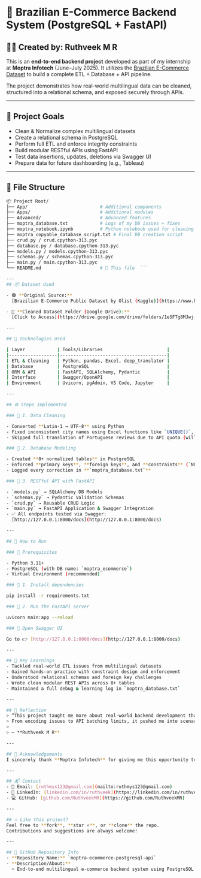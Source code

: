 # 🛒 Brazilian E-Commerce Backend System (PostgreSQL + FastAPI)

## 👨‍💻 Created by: Ruthveek M R

This is an **end-to-end backend project** developed as part of my internship at **Moptra Infotech** (June–July 2025). It utilizes the [Brazilian E-Commerce Dataset](https://www.kaggle.com/datasets/olistbr/brazilian-ecommerce/data) to build a complete ETL + Database + API pipeline.

The project demonstrates how real-world multilingual data can be cleaned, structured into a relational schema, and exposed securely through APIs.

---

## 🚀 Project Goals

- Clean & Normalize complex multilingual datasets
- Create a relational schema in PostgreSQL
- Perform full ETL and enforce integrity constraints
- Build modular RESTful APIs using FastAPI
- Test data insertions, updates, deletions via Swagger UI
- Prepare data for future dashboarding (e.g., Tableau)

---

## 📁 File Structure

```bash
📦 Project Root/
├── App/                           # Additional components
├── Apps/                          # Additional modules
├── Advanced/                      # Advanced features
├── moptra_database.txt            # Logs of my DB issues + fixes
├── moptra_notebook.ipynb          # Python notebook used for cleaning
├── moptra_copyable_database_script.txt # Final DB creation script
├── crud.py / crud.cpython-313.pyc
├── database.py / database.cpython-313.pyc
├── models.py / models.cpython-313.pyc
├── schemas.py / schemas.cpython-313.pyc
├── main.py / main.cpython-313.pyc
└── README.md                      # 📄 This file  ```

---
## 📦 Dataset Used

- 🟢 **Original Source:**  
  [Brazilian E-Commerce Public Dataset by Olist (Kaggle)](https://www.kaggle.com/datasets/olistbr/brazilian-ecommerce/data)

- 🧼 **Cleaned Dataset Folder (Google Drive):**  
  [Click to Access](https://drive.google.com/drive/folders/1eSFTg8MJwj-mSJb2_WmrcsmOd76oM6_f?usp=drive_link)

---

## 🔧 Technologies Used

| Layer            | Tools/Libraries                        |
|------------------|----------------------------------------|
| ETL & Cleaning   | Python, pandas, Excel, deep_translator |
| Database         | PostgreSQL                             |
| ORM & API        | FastAPI, SQLAlchemy, Pydantic          |
| Interface        | Swagger/OpenAPI                        |
| Environment      | Uvicorn, pgAdmin, VS Code, Jupyter     |

---

## ⚙️ Steps Implemented

### 🔹 1. Data Cleaning

- Converted **Latin-1 → UTF-8** using Python  
- Fixed inconsistent city names using Excel functions like `UNIQUE()`, `FIND()`, `REPLACE()`, `TRANSLATE()`  
- Skipped full translation of Portuguese reviews due to API quota (will revisit later)

### 🔹 2. Database Modeling

- Created **8+ normalized tables** in PostgreSQL  
- Enforced **primary keys**, **foreign keys**, and **constraints** (`NOT NULL`, `UNIQUE`)  
- Logged every correction in **`moptra_database.txt`**

### 🔹 3. RESTful API with FastAPI

- `models.py` → SQLAlchemy DB Models  
- `schemas.py` → Pydantic Validation Schemas  
- `crud.py` → Reusable CRUD Logic  
- `main.py` → FastAPI Application & Swagger Integration  
- ✅ All endpoints tested via Swagger:  
  [http://127.0.0.1:8000/docs](http://127.0.0.1:8000/docs)

---

## 🧪 How to Run

### 🔸 Prerequisites

- Python 3.11+  
- PostgreSQL (with DB name: `moptra_ecommerce`)  
- Virtual Environment (recommended)

### 🔸 1. Install dependencies

pip install -r requirements.txt

### 🔸 2. Run the FastAPI server

uvicorn main:app --reload

### 🔸 Open Swagger UI

Go to 👉 [http://127.0.0.1:8000/docs](http://127.0.0.1:8000/docs)

---

## 📌 Key Learnings
- Tackled real-world ETL issues from multilingual datasets  
- Gained hands-on practice with constraint design and enforcement  
- Understood relational schemas and foreign key challenges  
- Wrote clean modular REST APIs across 8+ tables  
- Maintained a full debug & learning log in `moptra_database.txt`  

---

## 🧠 Reflection
> “This project taught me more about real-world backend development than any theory.  
> From encoding issues to API batching limits, it pushed me into scenarios where I had to debug, research, and solve problems end-to-end.”  
>  
> — **Ruthveek M R**

---

## 🙏 Acknowledgements
I sincerely thank **Moptra Infotech** for giving me this opportunity to work on a real-world problem with full ownership and creative freedom.

---

## 📬 Contact
- 📧 Email: [ruthmys123@gmail.com](mailto:ruthmys123@gmail.com)  
- 🔗 LinkedIn: [linkedin.com/in/ruthveek](https://linkedin.com/in/ruthveek)  
- 💻 GitHub: [github.com/RuthveekMR](https://github.com/RuthveekMR)

---

## ⭐ Like this project?
Feel free to **fork**, **star ⭐**, or **clone** the repo.  
Contributions and suggestions are always welcome!

---

## 📌 GitHub Repository Info
- **Repository Name:** `moptra-ecommerce-postgresql-api`
- **Description/About:**  
  > End-to-end multilingual e-commerce backend system using PostgreSQL and FastAPI, built during my internship at Moptra Infotech. Includes ETL, relational schema design, and full REST API tested with Swagger.

